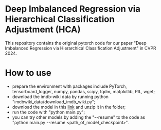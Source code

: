 # Deep Imbalanced Regression via Hierarchical Classification Adjustment (HCA)
This repository contains the original pytorch code for our paper "Deep Imbalanced Regression via Hierarchical Classification Adjustment" in CVPR 2024. 


# How to use
- prepare the environment with packages include PyTorch, tensorboard_logger, numpy, pandas, scipy, tqdm, matplotlib, PIL, wget;
- download the imdb-wiki data by running python "imdbwiki_data/download_imdb_wiki.py";
- download the model in this [link](link) and unzip it in the folder;
- run the code with "python main.py";
- you can try other models by adding the "--resume" to the code as "python main.py --resume <path_of_model_checkpoint>". 

